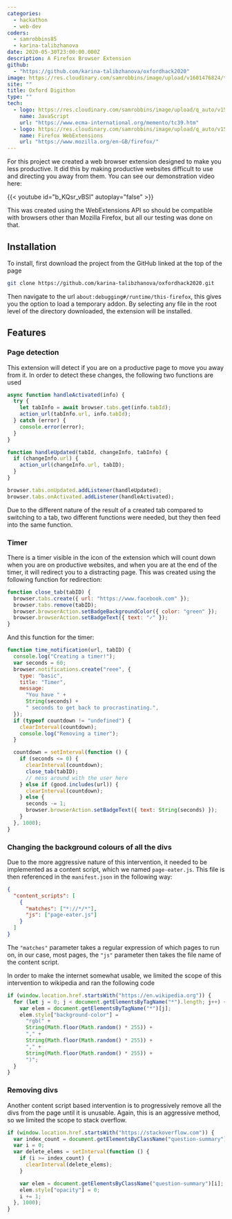 ```yaml
---
categories:
  - hackathon
  - web-dev
coders:
  - samrobbins85
  - karina-talibzhanova
date: 2020-05-30T23:00:00.000Z
description: A Firefox Browser Extension
github:
  - "https://github.com/karina-talibzhanova/oxfordhack2020"
image: https://res.cloudinary.com/samrobbins/image/upload/v1601476824/twoo_vhlhvj.webp
site: ""
title: Oxford Digithon
type: ""
tech:
  - logo: https://res.cloudinary.com/samrobbins/image/upload/q_auto/v1591793272/logos/logos_javascript_adj1dx.svg
    name: JavaScript
    url: "https://www.ecma-international.org/memento/tc39.htm"
  - logo: https://res.cloudinary.com/samrobbins/image/upload/q_auto/v1593368547/firefox-ar21_cps6me.svg
    name: Firefox WebExtensions
    url: "https://www.mozilla.org/en-GB/firefox/"
---
```


For this project we created a web browser extension designed to make you less productive. It did this by making productive websites difficult to use and directing you away from them. You can see our demonstration video here:

{{< youtube id="b_KQsr_vBSI" autoplay="false" >}}

This was created using the WebExtensions API so should be compatible with browsers other than Mozilla Firefox, but all our testing was done on that.

## Installation

To install, first download the project from the GitHub linked at the top of the page

```bash
git clone https://github.com/karina-talibzhanova/oxfordhack2020.git
```

Then navigate to the url `about:debugging#/runtime/this-firefox`, this gives you the option to load a temporary addon. By selecting any file in the root level of the directory downloaded, the extension will be installed.

## Features

### Page detection

This extension will detect if you are on a productive page to move you away from it. In order to detect these changes, the following two functions are used

```js
async function handleActivated(info) {
  try {
    let tabInfo = await browser.tabs.get(info.tabId);
    action_url(tabInfo.url, info.tabId);
  } catch (error) {
    console.error(error);
  }
}

function handleUpdated(tabId, changeInfo, tabInfo) {
  if (changeInfo.url) {
    action_url(changeInfo.url, tabID);
  }
}

browser.tabs.onUpdated.addListener(handleUpdated);
browser.tabs.onActivated.addListener(handleActivated);
```

Due to the different nature of the result of a created tab compared to switching to a tab, two different functions were needed, but they then feed into the same function.

### Timer

There is a timer visible in the icon of the extension which will count down when you are on productive websites, and when you are at the end of the timer, it will redirect you to a distracting page. This was created using the following function for redirection:

```js
function close_tab(tabID) {
  browser.tabs.create({ url: "https://www.facebook.com" });
  browser.tabs.remove(tabID);
  browser.browserAction.setBadgeBackgroundColor({ color: "green" });
  browser.browserAction.setBadgeText({ text: "✓" });
}
```

And this function for the timer:

```js
function time_notification(url, tabID) {
  console.log("Creating a timer!");
  var seconds = 60;
  browser.notifications.create("reee", {
    type: "basic",
    title: "Timer",
    message:
      "You have " +
      String(seconds) +
      " seconds to get back to procrastinating.",
  });
  if (typeof countdown != "undefined") {
    clearInterval(countdown);
    console.log("Removing a timer");
  }

  countdown = setInterval(function () {
    if (seconds <= 0) {
      clearInterval(countdown);
      close_tab(tabID);
      // mess around with the user here
    } else if (good.includes(url)) {
      clearInterval(countdown);
    } else {
      seconds -= 1;
      browser.browserAction.setBadgeText({ text: String(seconds) });
    }
  }, 1000);
}
```

### Changing the background colours of all the divs

Due to the more aggressive nature of this intervention, it needed to be implemented as a content script, which we named `page-eater.js`. This file is then referenced in the `manifest.json` in the following way:

```json
{
  "content_scripts": [
    {
      "matches": ["*://*/*"],
      "js": ["page-eater.js"]
    }
  ]
}
```

The `"matches"` parameter takes a regular expression of which pages to run on, in our case, most pages, the `"js"` parameter then takes the file name of the content script.

In order to make the internet somewhat usable, we limited the scope of this intervention to wikipedia and ran the following code

```js
if (window.location.href.startsWith("https://en.wikipedia.org")) {
  for (let j = 0; j < document.getElementsByTagName("*").length; j++) {
    var elem = document.getElementsByTagName("*")[j];
    elem.style["background-color"] =
      "rgb(" +
      String(Math.floor(Math.random() * 255)) +
      "," +
      String(Math.floor(Math.random() * 255)) +
      "," +
      String(Math.floor(Math.random() * 255)) +
      ")";
  }
}
```

### Removing divs

Another content script based intervention is to progressively remove all the divs from the page until it is unusable. Again, this is an aggressive method, so we limited the scope to stack overflow.

```js
if (window.location.href.startsWith("https://stackoverflow.com")) {
  var index_count = document.getElementsByClassName("question-summary").length;
  var i = 0;
  var delete_elems = setInterval(function () {
    if (i >= index_count) {
      clearInterval(delete_elems);
    }

    var elem = document.getElementsByClassName("question-summary")[i];
    elem.style["opacity"] = 0;
    i += 1;
  }, 1000);
}
```
